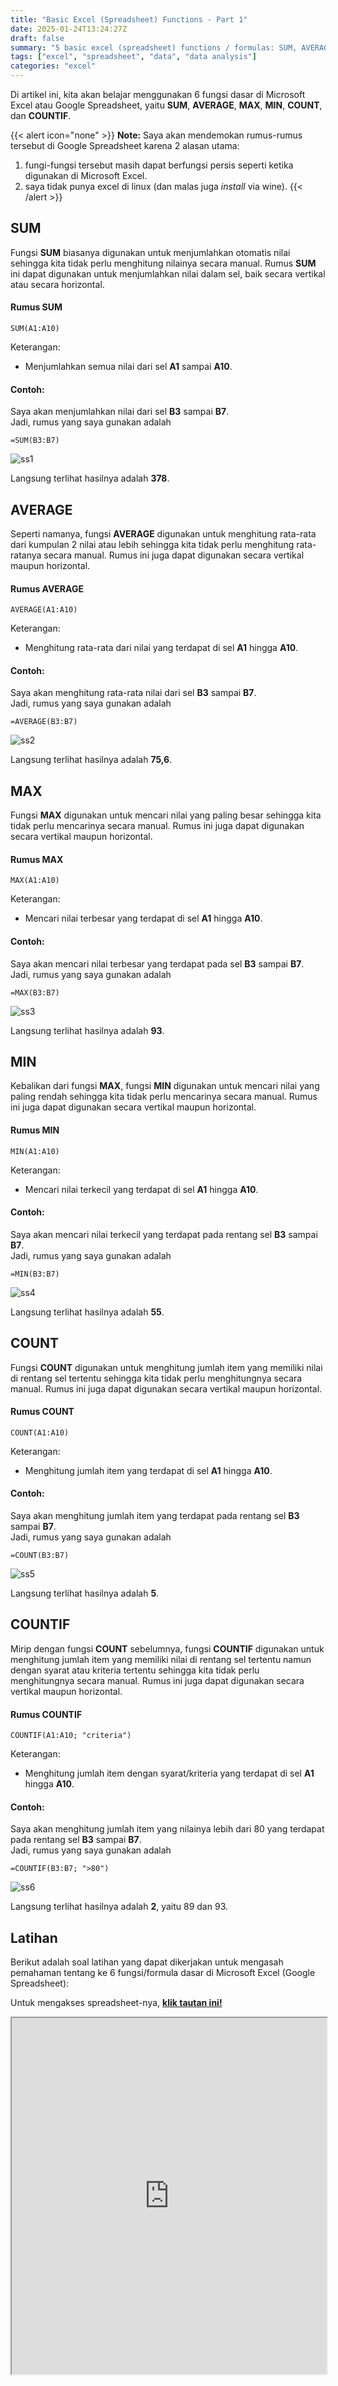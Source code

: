 ```yaml
---
title: "Basic Excel (Spreadsheet) Functions - Part 1"
date: 2025-01-24T13:24:27Z
draft: false
summary: "5 basic excel (spreadsheet) functions / formulas: SUM, AVERAGE, MAX, MIN, COUNT, COUNTIF"
tags: ["excel", "spreadsheet", "data", "data analysis"]
categories: "excel"
---
```


Di artikel ini, kita akan belajar menggunakan 6 fungsi dasar di Microsoft Excel atau Google Spreadsheet, yaitu **SUM**, **AVERAGE**, **MAX**, **MIN**, **COUNT**, dan **COUNTIF**.

{{< alert icon="none" >}}
**Note:** Saya akan mendemokan rumus-rumus tersebut di Google Spreadsheet karena 2 alasan utama:
1. fungi-fungsi tersebut masih dapat berfungsi persis seperti ketika digunakan di Microsoft Excel.
2. saya tidak punya excel di linux (dan malas juga _install_ via wine). 
{{< /alert >}}

## SUM

Fungsi **SUM** biasanya digunakan untuk menjumlahkan otomatis nilai sehingga kita tidak perlu menghitung nilainya secara manual. Rumus **SUM** ini dapat digunakan untuk menjumlahkan nilai dalam sel, baik secara vertikal atau secara horizontal.  

#### Rumus **SUM**

`SUM(A1:A10)`

Keterangan:
- Menjumlahkan semua nilai dari sel **A1** sampai **A10**.

#### Contoh:
Saya akan menjumlahkan nilai dari sel **B3** sampai **B7**.  
Jadi, rumus yang saya gunakan adalah

`=SUM(B3:B7)`

![ss1](/excel1/ss1.png "SUM")

Langsung terlihat hasilnya adalah **378**.


## AVERAGE

Seperti namanya, fungsi **AVERAGE** digunakan untuk menghitung rata-rata dari kumpulan 2 nilai atau lebih sehingga kita tidak perlu menghitung rata-ratanya secara manual. Rumus ini juga dapat digunakan secara vertikal maupun horizontal.

#### Rumus **AVERAGE**

`AVERAGE(A1:A10)`

Keterangan:
- Menghitung rata-rata dari nilai yang terdapat di sel **A1** hingga **A10**.

#### Contoh: 
Saya akan menghitung rata-rata nilai dari sel **B3** sampai **B7**.  
Jadi, rumus yang saya gunakan adalah

`=AVERAGE(B3:B7)`

![ss2](/excel1/ss2.png "AVERAGE")

Langsung terlihat hasilnya adalah **75,6**.


## MAX

Fungsi **MAX** digunakan untuk mencari nilai yang paling besar sehingga kita tidak perlu mencarinya secara manual. Rumus ini juga dapat digunakan secara vertikal maupun horizontal.

#### Rumus **MAX**

`MAX(A1:A10)`

Keterangan:
- Mencari nilai terbesar yang terdapat di sel **A1** hingga **A10**.

#### Contoh: 
Saya akan mencari nilai terbesar yang terdapat pada sel **B3** sampai **B7**.  
Jadi, rumus yang saya gunakan adalah

`=MAX(B3:B7)`

![ss3](/excel1/ss3.png "MAX")

Langsung terlihat hasilnya adalah **93**.


## MIN

Kebalikan dari fungsi **MAX**, fungsi **MIN** digunakan untuk mencari nilai yang paling rendah sehingga kita tidak perlu mencarinya secara manual. Rumus ini juga dapat digunakan secara vertikal maupun horizontal.

#### Rumus **MIN**

`MIN(A1:A10)`

Keterangan:
- Mencari nilai terkecil yang terdapat di sel **A1** hingga **A10**.

#### Contoh: 
Saya akan mencari nilai terkecil yang terdapat pada rentang sel **B3** sampai **B7**.  
Jadi, rumus yang saya gunakan adalah

`=MIN(B3:B7)`

![ss4](/excel1/ss4.png "MIN")

Langsung terlihat hasilnya adalah **55**.


## COUNT

Fungsi **COUNT** digunakan untuk menghitung jumlah item yang memiliki nilai di rentang sel tertentu sehingga kita tidak perlu menghitungnya secara manual. Rumus ini juga dapat digunakan secara vertikal maupun horizontal.

#### Rumus **COUNT**

`COUNT(A1:A10)`

Keterangan:
- Menghitung jumlah item yang terdapat di sel **A1** hingga **A10**.

#### Contoh: 
Saya akan menghitung jumlah item yang terdapat pada rentang sel **B3** sampai **B7**.  
Jadi, rumus yang saya gunakan adalah

`=COUNT(B3:B7)`

![ss5](/excel1/ss5.png "COUNT")

Langsung terlihat hasilnya adalah **5**.


## COUNTIF

Mirip dengan fungsi **COUNT** sebelumnya, fungsi **COUNTIF** digunakan untuk menghitung jumlah item yang memiliki nilai di rentang sel tertentu namun dengan syarat atau kriteria tertentu sehingga kita tidak perlu menghitungnya secara manual. Rumus ini juga dapat digunakan secara vertikal maupun horizontal.

#### Rumus **COUNTIF**

`COUNTIF(A1:A10; "criteria")`

Keterangan:
- Menghitung jumlah item dengan syarat/kriteria yang terdapat di sel **A1** hingga **A10**.

#### Contoh: 
Saya akan menghitung jumlah item yang nilainya lebih dari 80 yang terdapat pada rentang sel **B3** sampai **B7**.  
Jadi, rumus yang saya gunakan adalah

`=COUNTIF(B3:B7; ">80")`

![ss6](/excel1/ss6.png "COUNTIF")

Langsung terlihat hasilnya adalah **2**, yaitu 89 dan 93.


## Latihan

Berikut adalah soal latihan yang dapat dikerjakan untuk mengasah pemahaman tentang ke 6 fungsi/formula dasar di Microsoft Excel (Google Spreadsheet):

Untuk mengakses spreadsheet-nya, [**klik tautan ini!**](https://docs.google.com/spreadsheets/d/1zE3ZFqe7pm3YXTEcZjZBay3MK_Tk5TL1TZFhM_62U0Y/edit?usp=sharing)

<iframe width="100%" height="570" src="https://docs.google.com/spreadsheets/d/e/2PACX-1vQcAP7RvWqwmBTKuvYytcH6VoNGTn6UkZ85KSQsO_7ApoSP2i-QtDm5_TySTgAuj-bpwNiQXqdK7ejC/pubhtml?gid=843779883&amp;single=true&amp;widget=true&amp;headers=false"></iframe>






